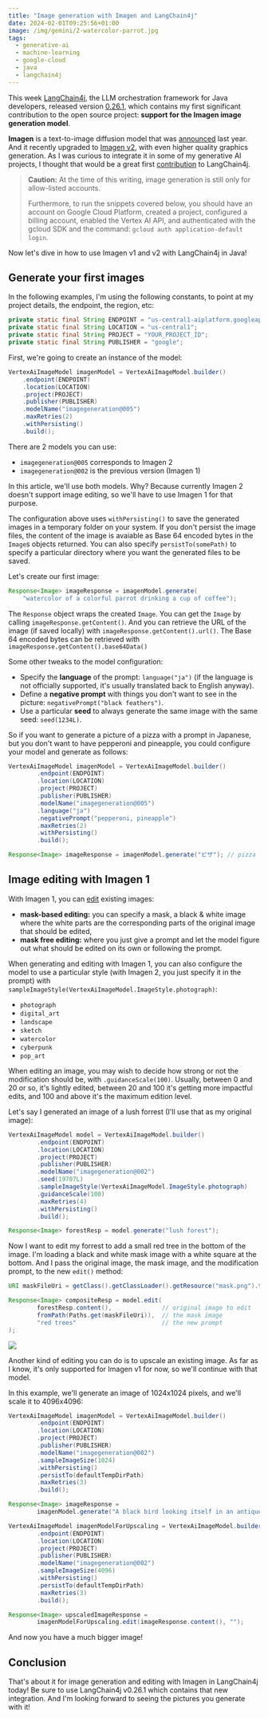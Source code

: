 ```yaml
---
title: "Image generation with Imagen and LangChain4j"
date: 2024-02-01T09:25:56+01:00
image: /img/gemini/2-watercolor-parrot.jpg
tags:
  - generative-ai
  - machine-learning
  - google-cloud
  - java
  - langchain4j
---
```


This week [LangChain4j](https://github.com/langchain4j),
the LLM orchestration framework for Java developers, released version
[0.26.1](https://github.com/langchain4j/langchain4j/releases/tag/0.26.1),
which contains my first significant contribution to the open source project:
**support for the Imagen image generation model**.

**Imagen** is a text-to-image diffusion model that was
[announced](https://imagen.research.google/) last year.
And it recently upgraded to [Imagen v2](https://deepmind.google/technologies/imagen-2/),
with even higher quality graphics generation.
As I was curious to integrate it in some of my generative AI projects,
I thought that would be a great first
[contribution](https://github.com/langchain4j/langchain4j/pull/456) to LangChain4j.

> **Caution:** At the time of this writing, image generation is still only for allow-listed accounts.
>
> Furthermore, to run the snippets covered below, you should have an account on Google Cloud Platform,
> created a project, configured a billing account, enabled the Vertex AI API,
> and authenticated with the gcloud SDK and the command:
> `gcloud auth application-default login`.

Now let's dive in how to use Imagen v1 and v2 with LangChain4j in Java!

## Generate your first images

In the following examples, I'm using the following constants, to point at my project details, the endpoint, the region, etc:

```java
private static final String ENDPOINT = "us-central1-aiplatform.googleapis.com:443";
private static final String LOCATION = "us-central1";
private static final String PROJECT = "YOUR_PROJECT_ID";
private static final String PUBLISHER = "google";
```

First, we're going to create an instance of the model:

```java
VertexAiImageModel imagenModel = VertexAiImageModel.builder()
    .endpoint(ENDPOINT)
    .location(LOCATION)
    .project(PROJECT)
    .publisher(PUBLISHER)
    .modelName("imagegeneration@005")
    .maxRetries(2)
    .withPersisting()
    .build();
```

There are 2 models you can use:

- `imagegeneration@005` corresponds to Imagen 2
- `imagegeneration@002` is the previous version (Imagen 1)

In this article, we'll use both models.
Why? Because currently Imagen 2 doesn't support image editing,
so we'll have to use Imagen 1 for that purpose.

The configuration above uses `withPersisting()` to save the generated images in a temporary folder on your system.
If you don't persist the image files, the content of the image is avaiable as Base 64 encoded bytes in the `Image`s objects returned.
You can also specify `persistTo(somePath)` to specify a particular directory where you want the generated files to be saved.

Let's create our first image:

```java
Response<Image> imageResponse = imagenModel.generate(
    "watercolor of a colorful parrot drinking a cup of coffee");
```

The `Response` object wraps the created `Image`.
You can get the `Image` by calling `imageResponse.getContent()`.
And you can retrieve the URL of the image (if saved locally) with `imageResponse.getContent().url()`.
The Base 64 encoded bytes can be retrieved with `imageResponse.getContent().base64Data()`

Some other tweaks to the model configuration:

- Specify the **language** of the prompt: `language("ja")`
  (if the language is not officially supported, it's usually translated back to English anyway).
- Define a **negative prompt** with things you don't want to see in the picture: `negativePrompt("black feathers")`.
- Use a particular **seed** to always generate the same image with the same seed: `seed(1234L)`.

So if you want to generate a picture of a pizza with a prompt in Japanese, but you don't want to have pepperoni and pineapple,
you could configure your model and generate as follows:

```java
VertexAiImageModel imagenModel = VertexAiImageModel.builder()
        .endpoint(ENDPOINT)
        .location(LOCATION)
        .project(PROJECT)
        .publisher(PUBLISHER)
        .modelName("imagegeneration@005")
        .language("ja")
        .negativePrompt("pepperoni, pineapple")
        .maxRetries(2)
        .withPersisting()
        .build();

Response<Image> imageResponse = imagenModel.generate("ピザ"); // pizza
```

## Image editing with Imagen 1

With Imagen 1, you can [edit](https://cloud.google.com/vertex-ai/docs/generative-ai/image/edit-images?hl=en) existing images:

- **mask-based editing:** you can specify a mask, a black & white image where the white parts are the corresponding parts of the original image that should be edited,
- **mask free editing:** where you just give a prompt and let the model figure out what should be edited on its own or following the prompt.

When generating and editing with Imagen 1, you can also configure the model to use a particular style (with Imagen 2, you just specify it in the prompt) with `sampleImageStyle(VertexAiImageModel.ImageStyle.photograph)`:

- `photograph`
- `digital_art`
- `landscape`
- `sketch`
- `watercolor`
- `cyberpunk`
- `pop_art`

When editing an image, you may wish to decide how strong or not the modification should be, with `.guidanceScale(100)`.
Usually, between 0 and 20 or so, it's lightly edited, between 20 and 100 it's getting more impactful edits, and 100 and above it's the maximum edition level.

Let's say I generated an image of a lush forrest (I'll use that as my original image):

```java
VertexAiImageModel model = VertexAiImageModel.builder()
        .endpoint(ENDPOINT)
        .location(LOCATION)
        .project(PROJECT)
        .publisher(PUBLISHER)
        .modelName("imagegeneration@002")
        .seed(19707L)
        .sampleImageStyle(VertexAiImageModel.ImageStyle.photograph)
        .guidanceScale(100)
        .maxRetries(4)
        .withPersisting()
        .build();

Response<Image> forestResp = model.generate("lush forest");
```

Now I want to edit my forrest to add a small red tree in the bottom of the image.
I'm loading a black and white mask image with a white square at the bottom.
And I pass the original image, the mask image, and the modification prompt, to the new `edit()` method:

```java
URI maskFileUri = getClass().getClassLoader().getResource("mask.png").toURI();

Response<Image> compositeResp = model.edit(
        forestResp.content(),              // original image to edit
        fromPath(Paths.get(maskFileUri)),  // the mask image
        "red trees"                        // the new prompt
);
```

![](/img/gemini/lush-forrest-red-tree.jpg)

Another kind of editing you can do is to upscale an existing image.
As far as I know, it's only supported for Imagen v1 for now, so we'll continue with that model.

In this example, we'll generate an image of 1024x1024 pixels, and we'll scale it to 4096x4096:

```java
VertexAiImageModel imagenModel = VertexAiImageModel.builder()
        .endpoint(ENDPOINT)
        .location(LOCATION)
        .project(PROJECT)
        .publisher(PUBLISHER)
        .modelName("imagegeneration@002")
        .sampleImageSize(1024)
        .withPersisting()
        .persistTo(defaultTempDirPath)
        .maxRetries(3)
        .build();

Response<Image> imageResponse =
        imagenModel.generate("A black bird looking itself in an antique mirror");

VertexAiImageModel imagenModelForUpscaling = VertexAiImageModel.builder()
        .endpoint(ENDPOINT)
        .location(LOCATION)
        .project(PROJECT)
        .publisher(PUBLISHER)
        .modelName("imagegeneration@002")
        .sampleImageSize(4096)
        .withPersisting()
        .persistTo(defaultTempDirPath)
        .maxRetries(3)
        .build();

Response<Image> upscaledImageResponse =
        imagenModelForUpscaling.edit(imageResponse.content(), "");
```

And now you have a much bigger image!

## Conclusion

That's about it for image generation and editing with Imagen in LangChain4j today!
Be sure to use LangChain4j v0.26.1 which contains that new integration.
And I'm looking forward to seeing the pictures you generate with it!
